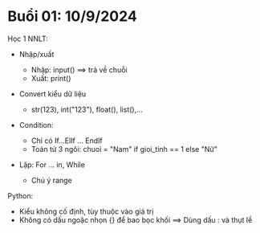 # Buổi 01: 10/9/2024

Học 1 NNLT:

- Nhập/xuất
  - Nhập: input() ==> trả về chuỗi
  - Xuất: print()
- Convert kiểu dữ liệu

  - str(123), int("123"), float(), list(),...

- Condition:
  - Chỉ có If...ElIf ... EndIf
  - Toán tử 3 ngôi: chuoi = "Nam" if gioi_tinh == 1 else "Nữ"
- Lặp: For ... in, While
  - Chú ý range

Python:

- Kiểu không cố định, tùy thuộc vào giá trị
- Không có dấu ngoặc nhọn {} để bao bọc khối ==> Dùng dấu : và thụt lề
